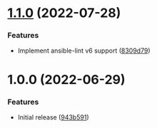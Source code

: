 # [1.1.0](https://github.com/de-it-krachten/ansible-role-rhsm/compare/v1.0.0...v1.1.0) (2022-07-28)


### Features

* Implement ansible-lint v6 support ([8309d79](https://github.com/de-it-krachten/ansible-role-rhsm/commit/8309d7985a2bdbe00d76ee90baafa5ed1343f72a))

# 1.0.0 (2022-06-29)


### Features

* Initial release ([943b591](https://github.com/de-it-krachten/ansible-role-rhsm/commit/943b591e2c4da0974cad2d8f68a8be8bacd5308f))
